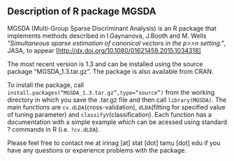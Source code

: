 ## Description of R package MGSDA

MGSDA (Multi-Group Sparse Discriminant Analysis) is an R package that implements methods described in I.Gaynanova, J.Booth and M. Wells *"Simultaneous sparse estimation of canonical vectors in the p>>n setting."*, JASA, to appear [http://dx.doi.org/10.1080/01621459.2015.1034318] 

The most recent version is 1.3 and can be installed using the source package "MGSDA_1.3.tar.gz". The package is also available from CRAN.

To install the package, call `install.packages(“MGSDA_1.3.tar.gz”,type=“source”)` from the working directory in which you save the .tar.gz file and then call `library(MGSDA)`. The main functions are `cv.dLDA`(cross-validation), `dLDA`(fitting for specified value of tuning parameter) and `classifyV`(classification). Each function has a documentation  with a simple example which can be acessed using standard ? commands in R (i.e. `?cv.dLDA`).

Please feel free to contact me at irinag [at] stat [dot] tamu [dot] edu if you have any questions or experience problems with the package.
